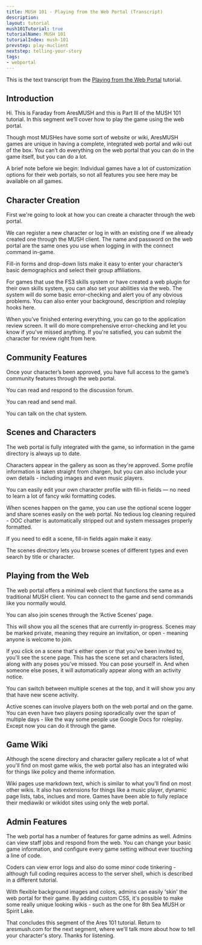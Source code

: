 ```yaml
---
title: MUSH 101 - Playing from the Web Portal (Transcript)
description:
layout: tutorial
mush101Tutorial: true
tutorialName: MUSH 101
tutorialIndex: mush-101
prevstep: play-muclient
nextstep: telling-your-story
tags: 
- webportal
---
```


This is the text transcript from the [Playing from the Web Portal](/mush-101/play-webportal) tutorial.

## Introduction

Hi.  This is Faraday from AresMUSH and this is Part III of the MUSH 101 tutorial.  In this segment we’ll cover how to play the game using the web portal.

Though most MUSHes have some sort of website or wiki, AresMUSH games are unique in having a complete, integrated web portal and wiki out of the box.   You can’t do everything on the web portal that you can do in the game itself, but you can do a lot. 

A brief note before we begin: Individual games have a lot of customization options for their web portals, so not all features you see here may be available on all games.

## Character Creation

First we're going to look at how you can create a character through the web portal.

We can register a new character or log in with an existing one if we already created one through the MUSH client.  The name and password on the web portal are the same ones you use when logging in with the connect command in-game.

Fill-in forms and drop-down lists make it easy to enter your character’s basic demographics and select their group affiliations.

For games that use the FS3 skills system or have created a web plugin for their own skills system, you can also set your abilities via the web.  The system will do some basic error-checking and alert you of any obvious problems.  You can also enter your background, description and roleplay hooks here. 

When you’ve finished entering everything, you can  go to the application review screen.  It will do more comprehensive error-checking and let you know if you've missed anything.  If you're satisfied, you can submit the character for review right from here.

## Community Features

Once your character’s been approved, you have full access to the game’s community features through the web portal.  

You can read and respond to the discussion forum.

You can read and send mail.

You can talk on the chat system.

## Scenes and Characters

The web portal is fully integrated with the game, so information in the game directory is always up to date.

Characters appear in the gallery as soon as they're approved.  Some profile information is taken straight from chargen, but you can also include your own details - including images and even music players.

You can easily edit your own character profile with fill-in fields — no need to learn a lot of fancy wiki formatting codes.

When scenes happen on the game,  you can use the optional scene logger and share scenes easily on the web portal.  No tedious log cleaning required - OOC chatter is automatically stripped out and system messages properly formatted.

If you need to edit a scene, fill-in fields again make it easy.

The scenes directory lets you browse scenes of different types and even search by title or character.

## Playing from the Web

The web portal offers a minimal web client that functions the same as a traditional MUSH client.   You can connect to the game and send commands like you normally would.

You can also join scenes through the ‘Active Scenes’ page.  

This will show you all the scenes that are currently in-progress.  Scenes may be marked private, meaning they require an invitation, or open - meaning anyone is welcome to join.

If you click on a scene that's either open or that you've been invited to, you'll see the scene page.  This has the scene set and characters listed, along with any poses you've missed.   You can pose yourself in.   And when someone else poses, it will automatically appear along with an activity notice.

You can switch between multiple scenes at the top, and it will show you any that have new scene activity.  

Active scenes can involve players both on the web portal and on the game.  You can even have two players posing sporadically over the span of multiple days - like the way some people use Google Docs for roleplay.  Except now you can do it through the game.


## Game Wiki

Although the scene directory and character gallery replicate a lot of what you'll find on most game wikis, the web portal also has an integrated wiki for things like policy and theme information.

Wiki pages use markdown text, which is similar to what you'll find on most other wikis.  It also has extensions for things like a music player, dynamic page lists, tabs, inclues and more.   Games have been able to fully replace their mediawiki or wikidot sites using only the web portal.

## Admin Features

The web portal has a number of features for game admins as well.  Admins can view staff jobs and respond from the web.  You can change your basic game information, and configure every game setting without ever touching a line of code.

Coders can view error logs and also do some minor code tinkering - although full coding requires access to the server shell, which is described in a different tutorial.

With flexible background images and colors, admins can easily 'skin' the web portal for their game.  By adding custom CSS, it's possible to make some really unique looking wikis - such as the one for 8th Sea MUSH or Spirit Lake.

That concludes this segment of the Ares 101 tutorial.  Return to aresmush.com for the next segment, where we'll talk more about how to tell your character's story.  Thanks for listening.


